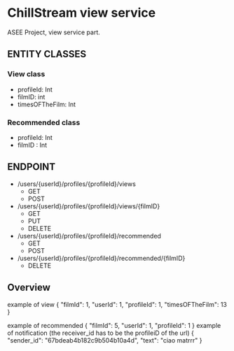# ChillStream view service
ASEE Project, view service part.

## ENTITY CLASSES
### View class
- profileId: Int
- filmID: int
- timesOFTheFilm: Int


### Recommended class
- profileId: Int
- filmID : Int

## ENDPOINT
- /users/{userId}/profiles/{profileId}/views
    - GET
    - POST
- /users/{userId}/profiles/{profileId}/views/{filmID}
    -  GET
    - PUT
    - DELETE
- /users/{userId}/profiles/{profileId}/recommended
    - GET
    - POST
- /users/{userId}/profiles/{profileId}/recommended/{filmID}
    - DELETE

## Overview
example of view
{
"filmId": 1,
"userId": 1,
"profileId": 1,
"timesOFTheFilm": 13
}

example of recommended
{
"filmId": 5,
"userId": 1,
"profileId": 1
}
example of notification (the receiver_id has to be the profileiD of the url)
{
"sender_id": "67bdeab4b182c9b504b10a4d",
"text": "ciao matrrr"
}


